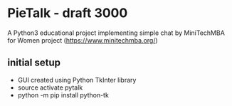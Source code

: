 # PieTalk - draft 3000

A Python3 educational project implementing simple chat by MiniTechMBA for Women project (https://www.minitechmba.org/)

## initial setup 

* GUI created using Python TkInter library
* source activate pytalk 
* python -m pip install python-tk
